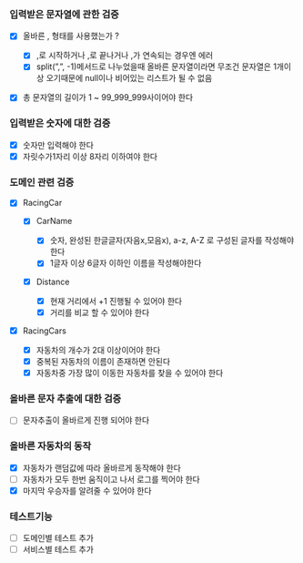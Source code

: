 ### 입력받은 문자열에 관한 검증

* [x] 올바른 , 형태를 사용했는가 ?

    * [x] ,로 시작하거나 ,로 끝나거나 ,가 연속되는 경우엔 에러
    * [x] split(”,”, -1)메서드로 나누었을때 올바른 문자열이라면 무조건 문자열은 1개이상 오기때문에 null이나 비어있는 리스트가 될 수 없음
* [x] 총 문자열의 길이가 1 ~ 99_999_999사이어야 한다

### 입력받은 숫자에 대한 검증

* [x] 숫자만 입력해야 한다
* [x] 자릿수가1자리 이상 8자리 이하여야 한다

### 도메인 관련 검증

* [x] RacingCar

    * [x] CarName

        * [x] 숫자, 완성된 한글글자(자음x,모음x), a-z, A-Z 로 구성된 글자를 작성해야한다
        * [x] 1글자 이상 6글자 이하인 이름을 작성해야한다
    * [x] Distance 
        * [x] 현재 거리에서 +1 진행될 수 있어야 한다
        * [x] 거리를 비교 할 수 있어야 한다
* [x] RacingCars

    * [x] 자동차의 개수가 2대 이상이어야 한다
    * [x] 중복된 자동차의 이름이 존재하면 안된다
    * [x] 자동차중 가장 많이 이동한 자동차를 찾을 수 있어야 한다

### 올바른 문자 추출에 대한 검증

* [ ] 문자추출이 올바르게 진행 되어야 한다

### 올바른 자동차의 동작

* [x] 자동차가 랜덤값에 따라 올바르게 동작해야 한다
* [ ] 자동차가 모두 한번 움직이고 나서 로그를 찍어야 한다
* [x] 마지막 우승자를 알려줄 수 있어야 한다

### 테스트기능

* [ ] 도메인별 테스트 추가
* [ ] 서비스별 테스트 추가
